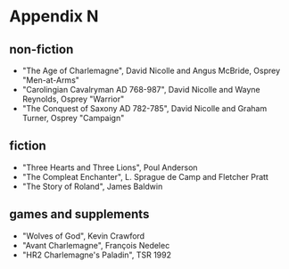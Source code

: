 
# Appendix N

## non-fiction

* "The Age of Charlemagne", David Nicolle and Angus McBride, Osprey "Men-at-Arms"
* "Carolingian Cavalryman AD 768-987", David Nicolle and Wayne Reynolds, Osprey "Warrior"
* "The Conquest of Saxony AD 782-785", David Nicolle and Graham Turner, Osprey "Campaign"

## fiction

* "Three Hearts and Three Lions", Poul Anderson
* "The Compleat Enchanter", L. Sprague de Camp and Fletcher Pratt
* "The Story of Roland", James Baldwin

## games and supplements

* "Wolves of God", Kevin Crawford
* "Avant Charlemagne", François Nedelec
* "HR2 Charlemagne's Paladin", TSR 1992

